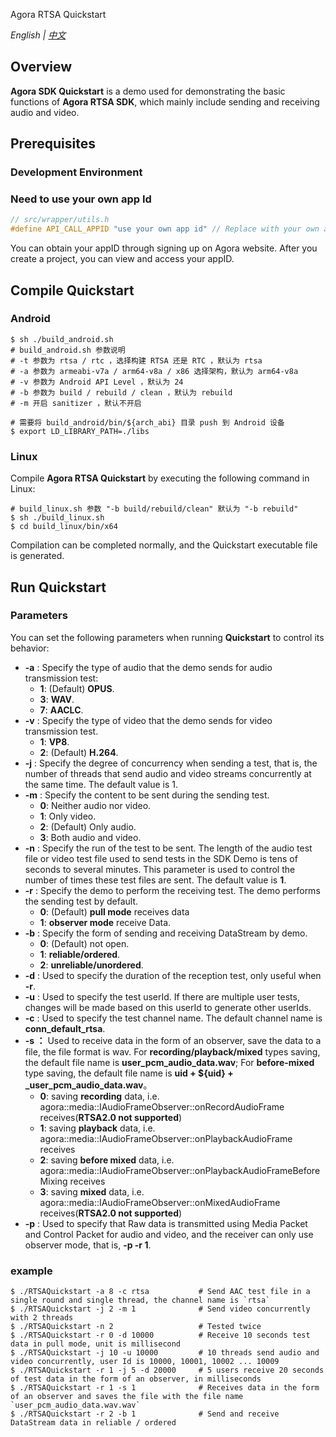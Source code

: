 Agora RTSA Quickstart

*English | [中文](README.zh.md)*

## Overview

**Agora SDK Quickstart** is a demo used for demonstrating the basic functions of **Agora RTSA SDK**, which mainly include sending and receiving audio and video.

## Prerequisites
### Development Environment

### Need to use your own app Id

```cpp
// src/wrapper/utils.h
#define API_CALL_APPID "use your own app id" // Replace with your own appId
```
You can obtain your appID through signing up on Agora website. After you create a project, you can view and access your appID. 

## Compile Quickstart

### Android

```
$ sh ./build_android.sh
# build_android.sh 参数说明
# -t 参数为 rtsa / rtc ，选择构建 RTSA 还是 RTC ，默认为 rtsa
# -a 参数为 armeabi-v7a / arm64-v8a / x86 选择架构，默认为 arm64-v8a
# -v 参数为 Android API Level ，默认为 24
# -b 参数为 build / rebuild / clean ，默认为 rebuild
# -m 开启 sanitizer ，默认不开启

# 需要将 build_android/bin/${arch_abi} 目录 push 到 Android 设备
$ export LD_LIBRARY_PATH=./libs
```

### Linux

Compile **Agora RTSA Quickstart** by executing the following command in Linux:

```
# build_linux.sh 参数 "-b build/rebuild/clean" 默认为 "-b rebuild" 
$ sh ./build_linux.sh
$ cd build_linux/bin/x64
```

Compilation can be completed normally, and the Quickstart executable file is generated.

## Run Quickstart

### Parameters

You can set the following parameters when running **Quickstart** to control its behavior:

* **-a** : Specify the type of audio that the demo sends for audio transmission test:
    * **1**: (Default) **OPUS**.
    * **3**: **WAV**.
    * **7**: **AACLC**.
* **-v** : Specify the type of video that the demo sends for video transmission test. 
    * **1**: **VP8**.
    * **2**: (Default) **H.264**.
* **-j** : Specify the degree of concurrency when sending a test, that is, the number of threads that send audio and video streams concurrently at the same time. The default value is 1.
* **-m** : Specify the content to be sent during the sending test.
    * **0**: Neither audio nor video.
    * **1**: Only video.
    * **2**: (Default) Only audio.
    * **3**: Both audio and video.
* **-n** : Specify the run of the test to be sent. The length of the audio test file or video test file used to send tests in the SDK Demo is tens of seconds to several minutes. This parameter is used to control the number of times these test files are sent. The default value is **1**.
* **-r** : Specify the demo to perform the receiving test. The demo performs the sending test by default. 
    * **0**: (Default) **pull mode** receives data
    * **1**: **observer mode** receive Data. 
* **-b** : Specify the form of sending and receiving DataStream by demo. 
    * **0**: (Default) not open.
    * **1**: **reliable/ordered**.
    * **2**: **unreliable/unordered**.
* **-d** : Used to specify the duration of the reception test, only useful when **-r**.
* **-u** : Used to specify the test userId. If there are multiple user tests, changes will be made based on this userId to generate other userIds.
* **-c** : Used to specify the test channel name. The default channel name is **conn_default_rtsa**.
* **-s ：** Used to receive data in the form of an observer, save the data to a file, the file format is wav. For **recording/playback/mixed** types saving, the default file name is **user_pcm_audio_data.wav**; For **before-mixed** type saving, the default file name is **uid + ${uid} + _user_pcm_audio_data.wav**。
    * **0**: saving **recording** data, i.e. agora::media::IAudioFrameObserver::onRecordAudioFrame receives(**RTSA2.0 not supported**)
    * **1**: saving **playback** data, i.e. agora::media::IAudioFrameObserver::onPlaybackAudioFrame receives
    * **2**: saving **before mixed** data, i.e. agora::media::IAudioFrameObserver::onPlaybackAudioFrameBeforeMixing receives
    * **3**: saving **mixed** data, i.e. agora::media::IAudioFrameObserver::onMixedAudioFrame receives(**RTSA2.0 not supported**)
* **-p** : Used to specify that Raw data is transmitted using Media Packet and Control Packet for audio and video, and the receiver can only use observer mode, that is, **-p -r 1**.

### example

```
$ ./RTSAQuickstart -a 8 -c rtsa           # Send AAC test file in a single round and single thread, the channel name is `rtsa`
$ ./RTSAQuickstart -j 2 -m 1              # Send video concurrently with 2 threads
$ ./RTSAQuickstart -n 2                   # Tested twice
$ ./RTSAQuickstart -r 0 -d 10000          # Receive 10 seconds test data in pull mode, unit is millisecond
$ ./RTSAQuickstart -j 10 -u 10000         # 10 threads send audio and video concurrently, user Id is 10000, 10001, 10002 ... 10009
$ ./RTSAQuickstart -r 1 -j 5 -d 20000     # 5 users receive 20 seconds of test data in the form of an observer, in milliseconds
$ ./RTSAQuickstart -r 1 -s 1              # Receives data in the form of an observer and saves the file with the file name `user_pcm_audio_data.wav.wav`
$ ./RTSAQuickstart -r 2 -b 1              # Send and receive DataStream data in reliable / ordered 
```
